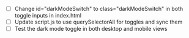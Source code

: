 - [ ] Change id="darkModeSwitch" to class="darkModeSwitch" in both toggle inputs in index.html
- [ ] Update script.js to use querySelectorAll for toggles and sync them
- [ ] Test the dark mode toggle in both desktop and mobile views
